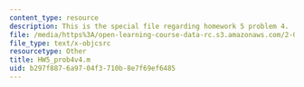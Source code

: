 ```yaml
---
content_type: resource
description: This is the special file regarding homework 5 problem 4.
file: /media/https%3A/open-learning-course-data-rc.s3.amazonaws.com/2-087-engineering-math-differential-equations-and-linear-algebra-fall-2014/b297f8876a9704f3710b8e7f69ef6485_HW5_prob4v4.m
file_type: text/x-objcsrc
resourcetype: Other
title: HW5_prob4v4.m
uid: b297f887-6a97-04f3-710b-8e7f69ef6485
---
```

